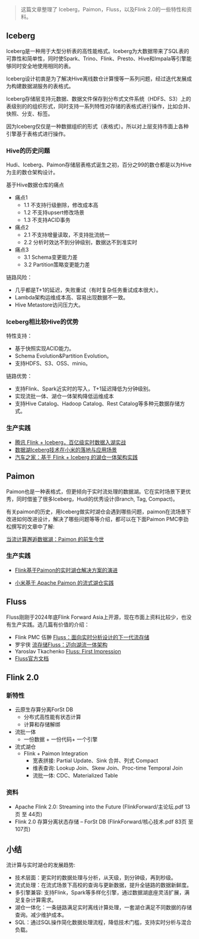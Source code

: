 
> 这篇文章整理了 Iceberg，Paimon，Fluss，以及Flink 2.0的一些特性和资料。

## Iceberg

Iceberg是一种用于大型分析表的高性能格式。Iceberg为大数据带来了SQL表的可靠性和简单性，同时使Spark、Trino、Flink、Presto、Hive和Impala等引擎能够同时安全地使用相同的表。

Iceberg设计初衷是为了解决Hive离线数仓计算慢等一系列问题，经过迭代发展成为构建数据湖服务的表格式。

Iceberg存储层支持元数据、数据文件保存到分布式文件系统（HDFS、S3）上的表级别的的组织形式，同时支持一系列特性对存储的表格式进行操作，比如合并、快照、分支、标签。

因为Iceberg仅仅是一种数据组织的形式（表格式）。所以对上层支持市面上各种引擎基于表格式进行操作。

### Hive的历史问题

Hudi、Iceberg、Paimon存储层表格式诞生之初，百分之99的数仓都是以为Hive为主的数仓架构设计。

基于Hive数据仓库的痛点

- 痛点1
  - 1.1 不支持行级删除，修改成本高
  - 1.2 不支持upsert修改场景
  - 1.3 不支持ACID事务
- 痛点2
  - 2.1 不支持增量读取，不支持批流统一
  - 2.2 分析时效达不到分钟级别，数据达不到准实时
- 痛点3
  - 3.1 Schema变更能力差
  - 3.2 Partition策略变更能力差

链路风险：

- 几乎都是T+1的延迟，失败重试（有时复杂任务重试成本很大）。
- Lambda架构运维成本高、容易出现数据不一致。
- Hive Metastore访问压力大。

### Iceberg相比较Hive的优势

特性支持：
- 基于快照实现ACID能力。
- Schema Evolution&Partition Evolution。
- 支持HDFS、S3、OSS、minio。

链路优势：
- 支持Flink、Spark近实时的写入，T+1延迟降低为分钟级别。
- 实现流批一体、湖仓一体架构降低运维成本
- 支持Hive Catalog、Hadoop Catalog、Rest Catalog等多种元数据存储方式。


### 生产实践

- [腾讯 Flink + Iceberg，百亿级实时数据入湖实战](https://flink-learning.org.cn/article/detail/574b5f4618255552ecacb24c7c1ce8e8)
- [数据湖Iceberg技术在小米的落地与应用场景](https://www.dtstack.com/bbs/article/920)
- [汽车之家：基于 Flink + Iceberg 的湖仓一体架构实践](https://flink-learning.org.cn/article/detail/8e580d78309ef019315f93f5de0802de)


## Paimon

Paimon也是一种表格式，但更倾向于实时流处理的数据湖。它在实时场景下更优秀，同时借鉴了很多Iceberg，Hudi的优秀设计(Branch, Tag, Compact)。

有关paimon的历史，用Iceberg做实时湖仓会遇到哪些问题，paimon在流场景下改进如何改进设计，解决了哪些问题等等介绍，都可以在下面Paimon PMC李劲松撰写的文章中了解:

[当流计算邂逅数据湖：Paimon 的前生今世](https://zhuanlan.zhihu.com/p/646325692)


### 生产实践

- [Flink基于Paimon的实时湖仓解决方案的演进](https://flink-learning.org.cn/article/detail/8c890409a3ce4e730adbd424e66fd92b?name=article&tab=suoyou&page=1)

- [小米基于 Apache Paimon 的流式湖仓实践](https://flink-learning.org.cn/article/detail/9bed44cba49baafb6eb2c60b128cbd0f?spm=a2csy.flink.0.0.2799791emq2uKc&name=article&tab=suoyou&page=1)


## Fluss

Fluss刚刚于2024年底Flink Forward Asia上开源，现在市面上资料比较少，也没有生产实践。选几篇有价值的介绍：

- Flink PMC 伍翀 [Fluss：面向实时分析设计的下一代流存储](https://flink-learning.org.cn/article/detail/68f39bcc6623723e17434eae3fedd741)
- 罗宇侠 [流存储Fluss：迈向湖流一体架构](https://flink-learning.org.cn/article/detail/776e869cc97ccd41cabadd4ea840f632)
- Yaroslav Tkachenko [Fluss: First Impression](https://flink-learning.org.cn/article/detail/ca0ee543b84422722d55b6f6a993c948)
- [Fluss官方文档](https://alibaba.github.io/fluss-docs/docs/intro/)


## Flink 2.0

### 新特性

+ 云原生存算分离ForSt DB
  + 分布式高性能有状态计算
  + 计算和存储解绑
+ 流批一体
  + 一份数据 + 一份代码+ 一个引擎
+ 流式湖仓
  + Flink + Paimon Integration
    + 宽表拼接: Partial Update、Sink 合并、列式 Compact
    + 维表查询: Lookup Join、Skew Join、Proc-time Temporal Join
    + 流批一体: CDC、Materialized Table

### 资料
- Apache Flink 2.0: Streaming into the Future (FlinkForward/主论坛.pdf 13页 至 44页)
- Flink 2.0 存算分离状态存储 – ForSt DB (FlinkForward/核心技术.pdf 83页 至 107页)

## 小结

流计算与实时湖仓的发展趋势:

- 技术层面：更实时的数据处理与分析，从天级，到分钟级，再到秒级。
- 流式处理：在流式场景下高校的查询与更新数据，提升全链路的数据新鲜度。
- 多引擎兼容: 支持Flink，Spark等多样化引擎，通过数据湖底座灵活扩展，满足复杂计算需求。
- 湖仓一体化：一条链路满足实时离线计算处理，一套湖仓满足不同数据的存储查询。减少维护成本。
- SQL：通过SQL操作简化数据处理流程，降低技术门槛，支持实时分析与混合负载。